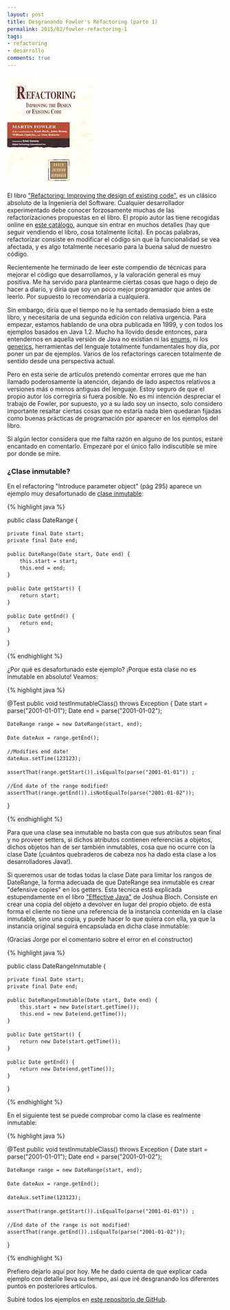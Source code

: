 ```yaml
---
layout: post
title: Desgranando Fowler's Refactoring (parte 1)
permalink: 2015/02/fowler-refactoring-1
tags:
- refactoring
- desarrollo
comments: true
---
```


![Refactoring, el libro](/public/pictures/refactoring_fowler.jpg)

El libro ["Refactoring: Improving the design of existing code"](http://www.amazon.es/Refactoring-Improving-Design-Existing-Technology/dp/0201485672/ref=sr_1_1?ie=UTF8&qid=1423418116&sr=8-1&keywords=Refactoring), es un clásico absoluto de la Ingeniería del Software. Cualquier desarrollador experimentado debe conocer forzosamente muchas de las refactorizaciones propuestas en el libro. El propio autor las tiene recogidas online en [este catálogo](http://refactoring.com/catalog/), aunque sin entrar en muchos detalles (hay que seguir vendiendo el libro, cosa totalmente lícita). En pocas palabras, refactorizar consiste en modificar el código sin que la funcionalidad se vea afectada, y es algo totalmente necesario para la buena salud de nuestro código.

<!--break-->

Recientemente he terminado de leer este compendio de técnicas para mejorar el código que desarrollamos, y la valoración general es muy positiva. Me ha servido para plantearme ciertas cosas que hago o dejo de hacer a diario, y diría que soy un poco mejor programador que antes de leerlo. Por supuesto lo recomendaría a cualquiera.

Sin embargo, diría que el tiempo no le ha sentado demasiado bien a este libro, y necesitaría de una segunda edición con relativa urgencia. Para empezar, estamos hablando de una obra publicada en 1999, y con todos los ejemplos basados en Java 1.2. Mucho ha llovido desde entonces, para entendernos en aquella versión de Java no existían ni las [enums](http://docs.oracle.com/javase/tutorial/java/javaOO/enum.html), ni los [generics](http://docs.oracle.com/javase/tutorial/java/generics/why.html), herramientas del lenguaje totalmente fundamentales hoy día, por poner un par de ejemplos. Varios de los refactorings carecen totalmente de sentido desde una perspectiva actual.

Pero en esta serie de artículos pretendo comentar errores que me han llamado poderosamente la atención, dejando de lado aspectos relativos a versiones más o menos antiguas del lenguaje. Estoy seguro de que el propio autor los corregiría si fuera posible. No es mi intención despreciar el trabajo de Fowler, por supuesto, yo a su lado soy un insecto, solo considero importante resaltar ciertas cosas que no estaría nada bien quedaran fijadas como buenas prácticas de programación por aparecer en los ejemplos del libro.

Si algún lector considera que me falta razón en alguno de los puntos, estaré encantado en comentarlo. Empezaré por el único fallo indiscutible se mire por donde se mire.

### ¿Clase inmutable?

En el refactoring "Introduce parameter object" (pág 295) aparece un ejemplo muy desafortunado de [clase inmutable](http://howtodoinjava.com/2012/10/28/how-to-make-a-java-class-immutable/):

{% highlight java %}

public class DateRange {
    
    private final Date start;
    private final Date end;

    public DateRange(Date start, Date end) {
        this.start = start;
        this.end = end;
    }

    public Date getStart() {
        return start;
    }

    public Date getEnd() {
        return end;
    }
}

{% endhighlight %}

¿Por qué es desafortunado este ejemplo? ¡Porque esta clase no es inmutable en absoluto! Veamos:

{% highlight java %}

@Test
public void testInmutableClass() throws Exception {
    Date start = parse("2001-01-01");
    Date end = parse("2001-01-02");

    DateRange range = new DateRange(start, end);

    Date dateAux = range.getEnd();
    
    //Modifies end date!
    dateAux.setTime(123123);

    assertThat(range.getStart()).isEqualTo(parse("2001-01-01")) ;
    
    //End date of the range modified!
    assertThat(range.getEnd()).isNotEqualTo(parse("2001-01-02"));
}

{% endhighlight %}

Para que una clase sea inmutable no basta con que sus atributos sean final y no proveer setters, si dichos atributos contienen referencias a objetos, dichos objetos han de ser también inmutables, cosa que no ocurre con la clase Date (¡cuántos quebraderos de cabeza nos ha dado esta clase a los desarrolladores Java!).

Si queremos usar de todas todas la clase Date para limitar los rangos de DateRange, la forma adecuada de que DateRange sea inmutable es crear "defensive copies" en los getters. Esta técnica está explicada estupendamente en el libro ["Effective Java"](http://www.amazon.es/Effective-Java-Programming-Language-Guide/dp/0321356683/ref=sr_1_1?ie=UTF8&qid=1423422393&sr=8-1&keywords=Effective+Java) de Joshua Bloch. Consiste en crear una copia del objeto a devolver en lugar del propio objeto. de esta forma el cliente no tiene una referencia de la instancia contenida en la clase inmutable, sino una copia, y puede hacer lo que quiera con ella, ya que la instancia original seguirá encapsulada en dicha clase inmutable:

<div class="font-small">
(Gracias Jorge por el comentario sobre el error en el constructor)
</div>

{% highlight java %}

public class DateRangeInmutable {

    private final Date start;
    private final Date end;

    public DateRangeInmutable(Date start, Date end) {
        this.start = new Date(start.getTime());
        this.end = new Date(end.getTime());
    }

    public Date getStart() {
        return new Date(start.getTime());
    }

    public Date getEnd() {
        return new Date(end.getTime());
    }
}

{% endhighlight %}

En el siguiente test se puede comprobar como la clase es realmente inmutable:

{% highlight java %}

@Test
public void testInmutableClass() throws Exception {
    Date start = parse("2001-01-01");
    Date end = parse("2001-01-02");

    DateRange range = new DateRange(start, end);

    Date dateAux = range.getEnd();

    dateAux.setTime(123123);

    assertThat(range.getStart()).isEqualTo(parse("2001-01-01")) ;

    //End date of the range is not modified!
    assertThat(range.getEnd()).isEqualTo(parse("2001-01-02"));
}

{% endhighlight %}

Prefiero dejarlo aquí por hoy. Me he dado cuenta de que explicar cada ejemplo con detalle lleva su tiempo, así que iré desgranando los diferentes puntos en posteriores artículos.

Subiré todos los ejemplos en [este repositorio de GitHub](https://github.com/raulavila/fowlers-refactoring-errors).


